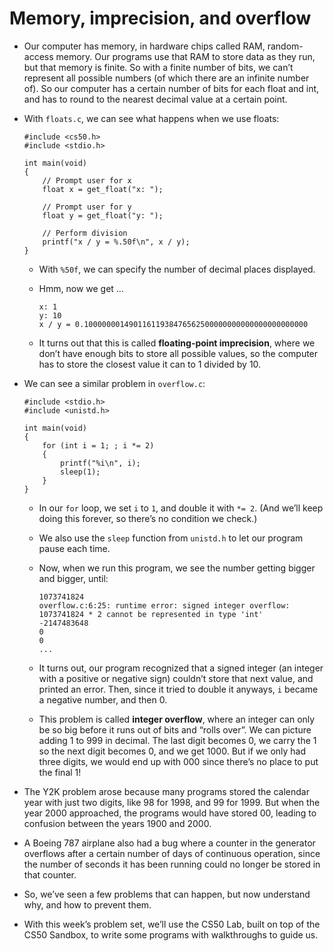 
Memory, imprecision, and overflow
=================================

*   Our computer has memory, in hardware chips called RAM, random-access memory. Our programs use that RAM to store data as they run, but that memory is finite. So with a finite number of bits, we can’t represent all possible numbers (of which there are an infinite number of). So our computer has a certain number of bits for each float and int, and has to round to the nearest decimal value at a certain point.
*   With `floats.c`, we can see what happens when we use floats:
    
        #include <cs50.h>
        #include <stdio.h>
        
        int main(void)
        {
            // Prompt user for x
            float x = get_float("x: ");
        
            // Prompt user for y
            float y = get_float("y: ");
        
            // Perform division
            printf("x / y = %.50f\n", x / y);
        }
        
    
    *   With `%50f`, we can specify the number of decimal places displayed.
    *   Hmm, now we get …
        
            x: 1
            y: 10
            x / y = 0.10000000149011611938476562500000000000000000000000
            
        
    *   It turns out that this is called **floating-point imprecision**, where we don’t have enough bits to store all possible values, so the computer has to store the closest value it can to 1 divided by 10.
*   We can see a similar problem in `overflow.c`:
    
        #include <stdio.h>
        #include <unistd.h>
        
        int main(void)
        {
            for (int i = 1; ; i *= 2)
            {
                printf("%i\n", i);
                sleep(1);
            }
        }
        
    
    *   In our `for` loop, we set `i` to `1`, and double it with `*= 2`. (And we’ll keep doing this forever, so there’s no condition we check.)
    *   We also use the `sleep` function from `unistd.h` to let our program pause each time.
    *   Now, when we run this program, we see the number getting bigger and bigger, until:
        
            1073741824
            overflow.c:6:25: runtime error: signed integer overflow: 1073741824 * 2 cannot be represented in type 'int'
            -2147483648
            0
            0
            ...
            
        
    *   It turns out, our program recognized that a signed integer (an integer with a positive or negative sign) couldn’t store that next value, and printed an error. Then, since it tried to double it anyways, `i` became a negative number, and then 0.
    *   This problem is called **integer overflow**, where an integer can only be so big before it runs out of bits and “rolls over”. We can picture adding 1 to 999 in decimal. The last digit becomes 0, we carry the 1 so the next digit becomes 0, and we get 1000. But if we only had three digits, we would end up with 000 since there’s no place to put the final 1!
*   The Y2K problem arose because many programs stored the calendar year with just two digits, like 98 for 1998, and 99 for 1999. But when the year 2000 approached, the programs would have stored 00, leading to confusion between the years 1900 and 2000.
*   A Boeing 787 airplane also had a bug where a counter in the generator overflows after a certain number of days of continuous operation, since the number of seconds it has been running could no longer be stored in that counter.
*   So, we’ve seen a few problems that can happen, but now understand why, and how to prevent them.
*   With this week’s problem set, we’ll use the CS50 Lab, built on top of the CS50 Sandbox, to write some programs with walkthroughs to guide us.